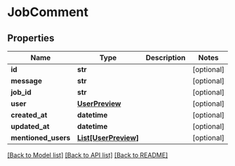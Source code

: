 # JobComment

## Properties
Name | Type | Description | Notes
------------ | ------------- | ------------- | -------------
**id** | **str** |  | [optional] 
**message** | **str** |  | [optional] 
**job_id** | **str** |  | [optional] 
**user** | [**UserPreview**](UserPreview.md) |  | [optional] 
**created_at** | **datetime** |  | [optional] 
**updated_at** | **datetime** |  | [optional] 
**mentioned_users** | [**List[UserPreview]**](UserPreview.md) |  | [optional] 

[[Back to Model list]](../README.md#documentation-for-models) [[Back to API list]](../README.md#documentation-for-api-endpoints) [[Back to README]](../README.md)



